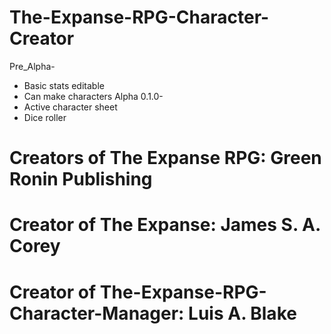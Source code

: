 # The-Expanse-RPG-Character-Creator  
   
 Pre_Alpha-
  - Basic stats editable  
  - Can make characters
 Alpha 0.1.0-
  - Active character sheet
  - Dice roller
    
# Creators of The Expanse RPG: Green Ronin Publishing

# Creator of The Expanse: James S. A. Corey

# Creator of The-Expanse-RPG-Character-Manager: Luis A. Blake
